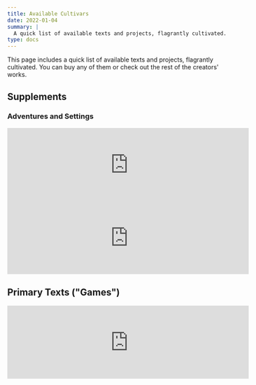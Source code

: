 ```yaml
---
title: Available Cultivars
date: 2022-01-04
summary: |
  A quick list of available texts and projects, flagrantly cultivated.
type: docs
---
```


<!-- markdownlint-disable MD033 -->

This page includes a quick list of available texts and projects, flagrantly cultivated. You can buy
any of them or check out the rest of the creators' works.

## Supplements

### Adventures and Settings

<iframe frameborder="0" src="https://itch.io/embed/1299168" width="552" height="167"></iframe>

<iframe frameborder="0" src="https://itch.io/embed/1175581" width="552"height="167"></iframe>

## Primary Texts ("Games")

<iframe frameborder="0" src="https://itch.io/embed/1167997" width="552" height="167"></iframe>

